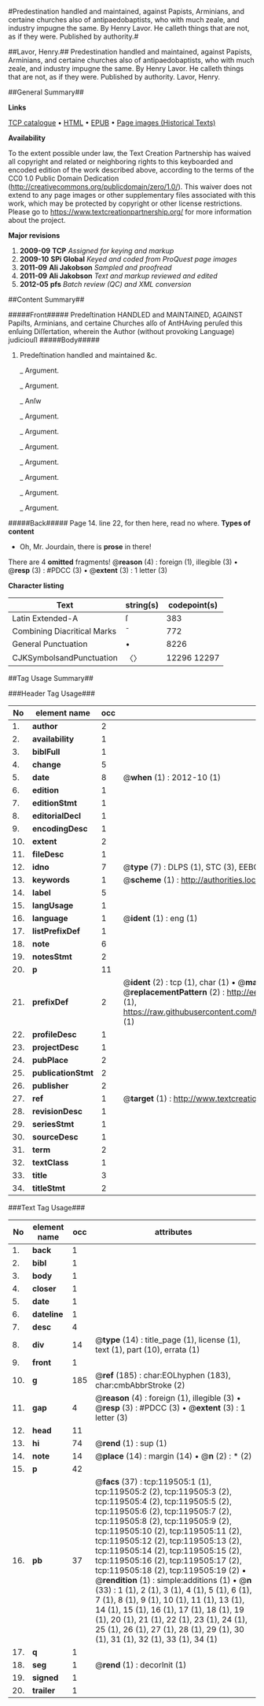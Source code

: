 #Predestination handled and maintained, against Papists, Arminians, and certaine churches also of antipaedobaptists, who with much zeale, and industry impugne the same. By Henry Lavor. He calleth things that are not, as if they were. Published by authority.#

##Lavor, Henry.##
Predestination handled and maintained, against Papists, Arminians, and certaine churches also of antipaedobaptists, who with much zeale, and industry impugne the same. By Henry Lavor. He calleth things that are not, as if they were. Published by authority.
Lavor, Henry.

##General Summary##

**Links**

[TCP catalogue](http://www.ota.ox.ac.uk/tcp/)  • 
[HTML](http://tei.it.ox.ac.uk/tcp/Texts-HTML/free/A88/A88799.html)  • 
[EPUB](http://tei.it.ox.ac.uk/tcp/Texts-EPUB/free/A88/A88799.epub) • 
[Page images (Historical Texts)](https://historicaltexts.jisc.ac.uk/eebo-99867203e)

**Availability**

To the extent possible under law, the Text Creation Partnership has waived all copyright and related or neighboring rights to this keyboarded and encoded edition of the work described above, according to the terms of the CC0 1.0 Public Domain Dedication (http://creativecommons.org/publicdomain/zero/1.0/). This waiver does not extend to any page images or other supplementary files associated with this work, which may be protected by copyright or other license restrictions. Please go to https://www.textcreationpartnership.org/ for more information about the project.

**Major revisions**

1. __2009-09__ __TCP__ *Assigned for keying and markup*
1. __2009-10__ __SPi Global__ *Keyed and coded from ProQuest page images*
1. __2011-09__ __Ali Jakobson__ *Sampled and proofread*
1. __2011-09__ __Ali Jakobson__ *Text and markup reviewed and edited*
1. __2012-05__ __pfs__ *Batch review (QC) and XML conversion*

##Content Summary##

#####Front#####
Predeſtination HANDLED and MAINTAINED, AGAINST Papiſts, Arminians, and certaine Churches alſo of AntHAving peruſed this enſuing Diſſertation, wherein the Author (without provoking Language) judiciouſl
#####Body#####

1. Predeſtination handled and maintained &c.

    _ Argument.

    _ Argument.

    _ Anſw

    _ Argument.

    _ Argument.

    _ Argument.

    _ Argument.

    _ Argument.

    _ Argument.

    _ Argument.

#####Back#####
Page 14. line 22, for then here, read no where.
**Types of content**

  * Oh, Mr. Jourdain, there is **prose** in there!

There are 4 **omitted** fragments! 
 @__reason__ (4) : foreign (1), illegible (3)  •  @__resp__ (3) : #PDCC (3)  •  @__extent__ (3) : 1 letter (3)

**Character listing**


|Text|string(s)|codepoint(s)|
|---|---|---|
|Latin Extended-A|ſ|383|
|Combining             Diacritical Marks|̄|772|
|General Punctuation|•|8226|
|CJKSymbolsandPunctuation|〈〉|12296 12297|

##Tag Usage Summary##

###Header Tag Usage###

|No|element name|occ|attributes|
|---|---|---|---|
|1.|__author__|2||
|2.|__availability__|1||
|3.|__biblFull__|1||
|4.|__change__|5||
|5.|__date__|8| @__when__ (1) : 2012-10 (1)|
|6.|__edition__|1||
|7.|__editionStmt__|1||
|8.|__editorialDecl__|1||
|9.|__encodingDesc__|1||
|10.|__extent__|2||
|11.|__fileDesc__|1||
|12.|__idno__|7| @__type__ (7) : DLPS (1), STC (3), EEBO-CITATION (1), PROQUEST (1), VID (1)|
|13.|__keywords__|1| @__scheme__ (1) : http://authorities.loc.gov/ (1)|
|14.|__label__|5||
|15.|__langUsage__|1||
|16.|__language__|1| @__ident__ (1) : eng (1)|
|17.|__listPrefixDef__|1||
|18.|__note__|6||
|19.|__notesStmt__|2||
|20.|__p__|11||
|21.|__prefixDef__|2| @__ident__ (2) : tcp (1), char (1)  •  @__matchPattern__ (2) : ([0-9\-]+):([0-9IVX]+) (1), (.+) (1)  •  @__replacementPattern__ (2) : http://eebo.chadwyck.com/downloadtiff?vid=$1&page=$2 (1), https://raw.githubusercontent.com/textcreationpartnership/Texts/master/tcpchars.xml#$1 (1)|
|22.|__profileDesc__|1||
|23.|__projectDesc__|1||
|24.|__pubPlace__|2||
|25.|__publicationStmt__|2||
|26.|__publisher__|2||
|27.|__ref__|1| @__target__ (1) : http://www.textcreationpartnership.org/docs/. (1)|
|28.|__revisionDesc__|1||
|29.|__seriesStmt__|1||
|30.|__sourceDesc__|1||
|31.|__term__|2||
|32.|__textClass__|1||
|33.|__title__|3||
|34.|__titleStmt__|2||


###Text Tag Usage###

|No|element name|occ|attributes|
|---|---|---|---|
|1.|__back__|1||
|2.|__bibl__|1||
|3.|__body__|1||
|4.|__closer__|1||
|5.|__date__|1||
|6.|__dateline__|1||
|7.|__desc__|4||
|8.|__div__|14| @__type__ (14) : title_page (1), license (1), text (1), part (10), errata (1)|
|9.|__front__|1||
|10.|__g__|185| @__ref__ (185) : char:EOLhyphen (183), char:cmbAbbrStroke (2)|
|11.|__gap__|4| @__reason__ (4) : foreign (1), illegible (3)  •  @__resp__ (3) : #PDCC (3)  •  @__extent__ (3) : 1 letter (3)|
|12.|__head__|11||
|13.|__hi__|74| @__rend__ (1) : sup (1)|
|14.|__note__|14| @__place__ (14) : margin (14)  •  @__n__ (2) : * (2)|
|15.|__p__|42||
|16.|__pb__|37| @__facs__ (37) : tcp:119505:1 (1), tcp:119505:2 (2), tcp:119505:3 (2), tcp:119505:4 (2), tcp:119505:5 (2), tcp:119505:6 (2), tcp:119505:7 (2), tcp:119505:8 (2), tcp:119505:9 (2), tcp:119505:10 (2), tcp:119505:11 (2), tcp:119505:12 (2), tcp:119505:13 (2), tcp:119505:14 (2), tcp:119505:15 (2), tcp:119505:16 (2), tcp:119505:17 (2), tcp:119505:18 (2), tcp:119505:19 (2)  •  @__rendition__ (1) : simple:additions (1)  •  @__n__ (33) : 1 (1), 2 (1), 3 (1), 4 (1), 5 (1), 6 (1), 7 (1), 8 (1), 9 (1), 10 (1), 11 (1), 13 (1), 14 (1), 15 (1), 16 (1), 17 (1), 18 (1), 19 (1), 20 (1), 21 (1), 22 (1), 23 (1), 24 (1), 25 (1), 26 (1), 27 (1), 28 (1), 29 (1), 30 (1), 31 (1), 32 (1), 33 (1), 34 (1)|
|17.|__q__|1||
|18.|__seg__|1| @__rend__ (1) : decorInit (1)|
|19.|__signed__|1||
|20.|__trailer__|1||
